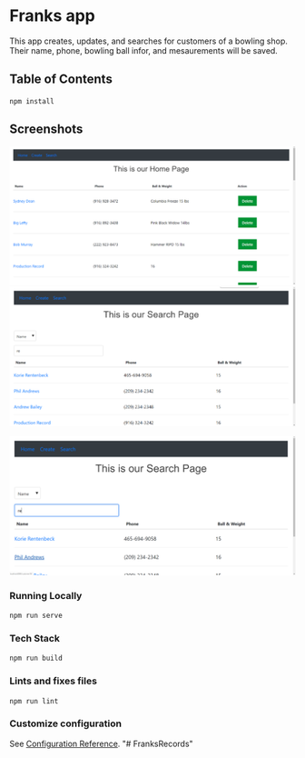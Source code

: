 # Franks app

This app creates, updates, and searches for customers of a bowling shop.  Their name, phone, bowling ball infor, and mesaurements will be saved.

## Table of Contents
```
npm install
```
## Screenshots

![alt text](screenshots/HomePage.png "Home Page")
<br>
![alt text](screenshots/SearchRecords.png "Home Page")


![alt text](screenshots/Search.png "Home Page")

### Running Locally
```
npm run serve
```

### Tech Stack
```
npm run build
```

### Lints and fixes files
```
npm run lint
```

### Customize configuration
See [Configuration Reference](https://cli.vuejs.org/config/).
"# FranksRecords" 

